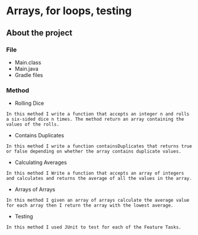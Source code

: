 # Arrays, for loops, testing

## About the project

### File

* Main.class
* Main.java
* Gradle files

### Method

* Rolling Dice 

```
In this method I write a function that accepts an integer n and rolls a six-sided dice n times. The method return an array containing the values of the rolls.
```

* Contains Duplicates

```
In this method I write a function containsDuplicates that returns true or false depending on whether the array contains duplicate values.
```

* Calculating Averages

```
In this method I Write a function that accepts an array of integers and calculates and returns the average of all the values in the array.
```


* Arrays of Arrays

```
In this method I given an array of arrays calculate the average value for each array then I return the array with the lowest average.
```

* Testing

```
In this method I used JUnit to test for each of the Feature Tasks.
```